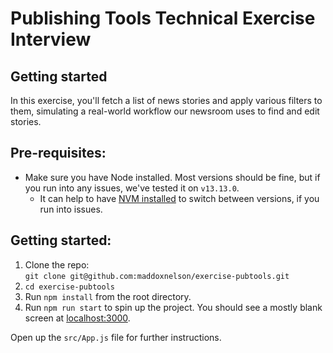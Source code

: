# Publishing Tools Technical Exercise Interview

## Getting started

In this exercise, you'll fetch a list of news stories and apply various filters to them, simulating a real-world workflow our newsroom uses to find and edit stories.

## Pre-requisites:
- Make sure you have Node installed. Most versions should be fine, but if you run into any issues, we've tested it on `v13.13.0`.
  - It can help to have [NVM installed](https://github.com/nvm-sh/nvm) to switch between versions, if you run into issues.

## Getting started:
1. Clone the repo:  
   `git clone git@github.com:maddoxnelson/exercise-pubtools.git`
1. `cd exercise-pubtools`
1. Run `npm install` from the root directory.
1. Run `npm run start` to spin up the project. You should see a mostly blank screen at [localhost:3000](http://localhost:3000/).

Open up the `src/App.js` file for further instructions.
